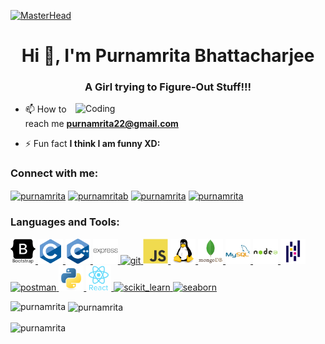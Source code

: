 [![MasterHead](https://lh3.googleusercontent.com/pw/AIL4fc8dMo3F2zFkNoqjDrjzawY4byBQ4FZOPgDwmtMk9_Axl4Bh7TxmMNVkHXGdESfwspSELf_7G011VySHzRFWhVfY3ajwyLqrs5jIbPl-ekaaan3j53ywkZOd4RcYKL7DzWLOcQaJJH2Ka1peEzWCf4DKlsLo0R7WdubdI5-7_CeZaZObHtGSTI3CTBzTgXrOFAMxK7OV13E7UZ_j0eyA3xbRiMLq-iKmyQcloGiDEF8c8bzUNFDxIRbB4ct9GR7JTn63dumxZPsNbl7fimTO39JmPCWl0qQg3eW05T4KJZNTvs1tORdFIJrOdu3MdWqoKJHlXw8rBLZNC3QZvEYafIDGR_i4d_B7hBlkLj2rugHzcW-XVM3jH13fQkN_hEZOUuXpCw718vk_j-dtt1DoV3A7gfqoIa1ozTPYzz8wVFfLNNY8EJTf0hPYsp6Cnr69WUKfJj3rYB9mXCe7wQvcb4Deb7GRRgfZorr_Q7VEQdtawGnmaGjAbhesuDTWWgRM_6VPLwQGDYJTARA0QU3wotGVZMr_3oM-PtPQe2jTNwMRf7bHvJv-MJ_xSNcUReDvqH_uOd59v9oBinWaQoaFBICbK8Tdo-XQU3kJXDKi_mDk6UT7GEKBZBZDn_cyfKNGQLCh4AEMGfZGsXPC1mVjMV3wVPduEIs4ZZMkbx43DXqbp1A-_LXXoZk0m-kmpf4EJdC3m82fs2lgdiT4KzTfpARYJL3ahs_IdA922qymQ-nqkLwSkf4rkz8tmACQWHJHcCZKCQPvOJp0TLKqMLH01udu5A4UjC_U6YjqdG1Ha-HDYQVW7IeybSY9jPbM8SUdxPBaHo4jiTH7AUNJq65AuN6kSm-7PbQu8SRBjN8-zvpi5p1ueqeHxfPh59SOQTi02py1J9GSLBTVTeaaD5BJyQ=w1584-h396-s-no?authuser=0)](https://github.com/purnamrita)
<h1 align="center">Hi 👋, I'm Purnamrita Bhattacharjee</h1>
<h3 align="center">A Girl trying to Figure-Out Stuff!!!</h3>
<img align="right" alt="Coding" width="400" src="https://media.tenor.com/S59bPkT0pqcAAAAC/programming.gif">


- 📫 How to reach me **purnamrita22@gmail.com**

- ⚡ Fun fact **I think I am funny XD:**

<h3 align="left">Connect with me:</h3>
<p align="left">
<a href="https://linkedin.com/in/purnamrita" target="blank"><img align="center" src="https://raw.githubusercontent.com/rahuldkjain/github-profile-readme-generator/master/src/images/icons/Social/linked-in-alt.svg" alt="purnamrita" height="30" width="40" /></a>
  <a href="https://twitter.com/purnamritab" target="blank"><img align="center" src="https://raw.githubusercontent.com/rahuldkjain/github-profile-readme-generator/master/src/images/icons/Social/twitter.svg" alt="purnamritab" height="30" width="40" /></a>
<a href="https://www.leetcode.com/purnamrita" target="blank"><img align="center" src="https://raw.githubusercontent.com/rahuldkjain/github-profile-readme-generator/master/src/images/icons/Social/leet-code.svg" alt="purnamrita" height="30" width="40" /></a>
<a href="https://auth.geeksforgeeks.org/user/purnamrita" target="blank"><img align="center" src="https://raw.githubusercontent.com/rahuldkjain/github-profile-readme-generator/master/src/images/icons/Social/geeks-for-geeks.svg" alt="purnamrita" height="30" width="40" /></a>
</p>

<h3 align="left">Languages and Tools:</h3>
<p align="left"> <a href="https://getbootstrap.com" target="_blank" rel="noreferrer"> <img src="https://raw.githubusercontent.com/devicons/devicon/master/icons/bootstrap/bootstrap-plain-wordmark.svg" alt="bootstrap" width="40" height="40"/> </a> <a href="https://www.cprogramming.com/" target="_blank" rel="noreferrer"> <img src="https://raw.githubusercontent.com/devicons/devicon/master/icons/c/c-original.svg" alt="c" width="40" height="40"/> </a> <a href="https://www.w3schools.com/cpp/" target="_blank" rel="noreferrer"> <img src="https://raw.githubusercontent.com/devicons/devicon/master/icons/cplusplus/cplusplus-original.svg" alt="cplusplus" width="40" height="40"/> </a> <a href="https://expressjs.com" target="_blank" rel="noreferrer"> <img src="https://raw.githubusercontent.com/devicons/devicon/master/icons/express/express-original-wordmark.svg" alt="express" width="40" height="40"/> </a> <a href="https://git-scm.com/" target="_blank" rel="noreferrer"> <img src="https://www.vectorlogo.zone/logos/git-scm/git-scm-icon.svg" alt="git" width="40" height="40"/> </a> <a href="https://developer.mozilla.org/en-US/docs/Web/JavaScript" target="_blank" rel="noreferrer"> <img src="https://raw.githubusercontent.com/devicons/devicon/master/icons/javascript/javascript-original.svg" alt="javascript" width="40" height="40"/> </a> <a href="https://www.linux.org/" target="_blank" rel="noreferrer"> <img src="https://raw.githubusercontent.com/devicons/devicon/master/icons/linux/linux-original.svg" alt="linux" width="40" height="40"/> </a> <a href="https://www.mongodb.com/" target="_blank" rel="noreferrer"> <img src="https://raw.githubusercontent.com/devicons/devicon/master/icons/mongodb/mongodb-original-wordmark.svg" alt="mongodb" width="40" height="40"/> </a> <a href="https://www.mysql.com/" target="_blank" rel="noreferrer"> <img src="https://raw.githubusercontent.com/devicons/devicon/master/icons/mysql/mysql-original-wordmark.svg" alt="mysql" width="40" height="40"/> </a> <a href="https://nodejs.org" target="_blank" rel="noreferrer"> <img src="https://raw.githubusercontent.com/devicons/devicon/master/icons/nodejs/nodejs-original-wordmark.svg" alt="nodejs" width="40" height="40"/> </a> <a href="https://pandas.pydata.org/" target="_blank" rel="noreferrer"> <img src="https://raw.githubusercontent.com/devicons/devicon/2ae2a900d2f041da66e950e4d48052658d850630/icons/pandas/pandas-original.svg" alt="pandas" width="40" height="40"/> </a> <a href="https://postman.com" target="_blank" rel="noreferrer"> <img src="https://www.vectorlogo.zone/logos/getpostman/getpostman-icon.svg" alt="postman" width="40" height="40"/> </a> <a href="https://www.python.org" target="_blank" rel="noreferrer"> <img src="https://raw.githubusercontent.com/devicons/devicon/master/icons/python/python-original.svg" alt="python" width="40" height="40"/> </a> <a href="https://reactjs.org/" target="_blank" rel="noreferrer"> <img src="https://raw.githubusercontent.com/devicons/devicon/master/icons/react/react-original-wordmark.svg" alt="react" width="40" height="40"/> </a> <a href="https://scikit-learn.org/" target="_blank" rel="noreferrer"> <img src="https://upload.wikimedia.org/wikipedia/commons/0/05/Scikit_learn_logo_small.svg" alt="scikit_learn" width="40" height="40"/> </a> <a href="https://seaborn.pydata.org/" target="_blank" rel="noreferrer"> <img src="https://seaborn.pydata.org/_images/logo-mark-lightbg.svg" alt="seaborn" width="40" height="40"/> </a> </p>

<p><img align="left" src="https://github-readme-stats.vercel.app/api/top-langs?username=purnamrita&show_icons=true&locale=en&layout=compact" alt="purnamrita" /></p>

<p>&nbsp;<img align="center" src="https://github-readme-stats.vercel.app/api?username=purnamrita&show_icons=true&locale=en" alt="purnamrita" /></p>

<p><img align="center" src="https://github-readme-streak-stats.herokuapp.com/?user=purnamrita&" alt="purnamrita" /></p>

